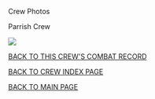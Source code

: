 
Crew Photos






 




Parrish Crew  
  

![](Parrish.jpg)
  
  

[BACK TO THIS CREW'S COMBAT RECORD](crews/Parrish.md)  

[BACK TO CREW INDEX PAGE](000crews.md)  

[BACK TO MAIN PAGE](index.html)


